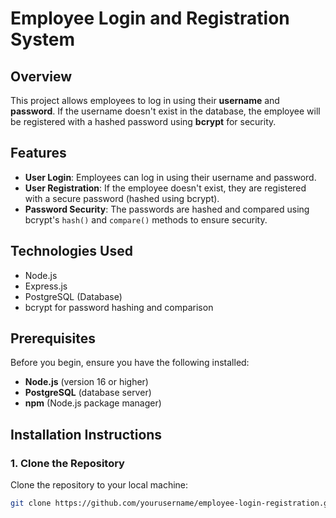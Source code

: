 # Employee Login and Registration System

## Overview
This project allows employees to log in using their **username** and **password**. If the username doesn't exist in the database, the employee will be registered with a hashed password using **bcrypt** for security.

## Features
- **User Login**: Employees can log in using their username and password.
- **User Registration**: If the employee doesn't exist, they are registered with a secure password (hashed using bcrypt).
- **Password Security**: The passwords are hashed and compared using bcrypt's `hash()` and `compare()` methods to ensure security.

## Technologies Used
- Node.js
- Express.js
- PostgreSQL (Database)
- bcrypt for password hashing and comparison

## Prerequisites
Before you begin, ensure you have the following installed:
- **Node.js** (version 16 or higher)
- **PostgreSQL** (database server)
- **npm** (Node.js package manager)

## Installation Instructions

### 1. Clone the Repository
Clone the repository to your local machine:
```sh
git clone https://github.com/yourusername/employee-login-registration.git
